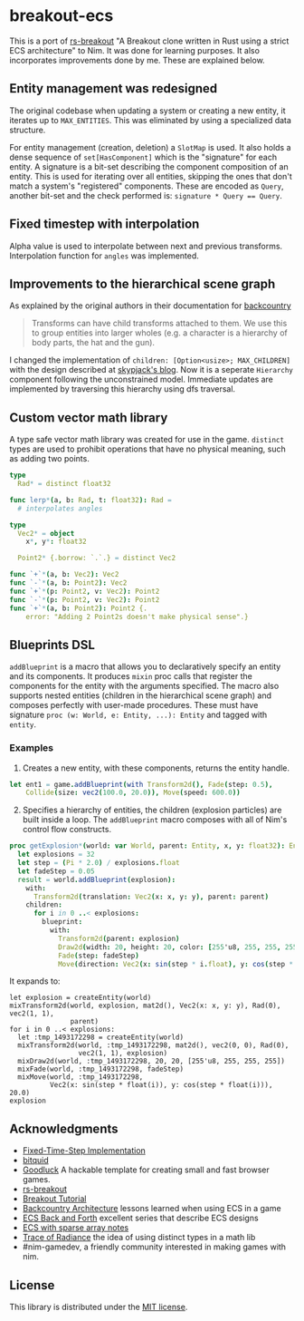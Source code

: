 # breakout-ecs

This is a port of [rs-breakout](https://github.com/michalbe/rs-breakout)
"A Breakout clone written in Rust using a strict ECS architecture" to Nim.
It was done for learning purposes. It also incorporates improvements done by me.
These are explained below.

## Entity management was redesigned

The original codebase when updating a system or creating a new entity, it iterates up
to ``MAX_ENTITIES``. This was eliminated by using a specialized data structure.

For entity management (creation, deletion) a ``SlotMap`` is used. It also holds
a dense sequence of ``set[HasComponent]`` which is the "signature" for each entity.
A signature is a bit-set describing the component composition of an entity.
This is used for iterating over all entities, skipping the ones that don't match a system's "registered" components.
These are encoded as `Query`, another bit-set and the check performed is: `signature * Query == Query`.

## Fixed timestep with interpolation

Alpha value is used to interpolate between next and previous transforms. Interpolation function
for `angles` was implemented.

## Improvements to the hierarchical scene graph

As explained by the original authors in their documentation for
[backcountry](https://piesku.com/backcountry/architecture#scene)

> Transforms can have child transforms attached to them. We use this to group
> entities into larger wholes (e.g. a character is a hierarchy of body parts,
> the hat and the gun).

I changed the implementation of ``children: [Option<usize>; MAX_CHILDREN]``
with the design described at
[skypjack's blog](https://skypjack.github.io/2019-06-25-ecs-baf-part-4/).
Now it is a seperate ``Hierarchy`` component following the unconstrained model.
Immediate updates are implemented by traversing this hierarchy using dfs traversal.

## Custom vector math library

A type safe vector math library was created for use in the game. ``distinct`` types are
used to prohibit operations that have no physical meaning, such as adding two points.

```nim
type
  Rad* = distinct float32

func lerp*(a, b: Rad, t: float32): Rad =
  # interpolates angles

type
  Vec2* = object
    x*, y*: float32

  Point2* {.borrow: `.`.} = distinct Vec2

func `+`*(a, b: Vec2): Vec2
func `-`*(a, b: Point2): Vec2
func `+`*(p: Point2, v: Vec2): Point2
func `-`*(p: Point2, v: Vec2): Point2
func `+`*(a, b: Point2): Point2 {.
    error: "Adding 2 Point2s doesn't make physical sense".}
```

## Blueprints DSL

``addBlueprint`` is a macro that allows you to declaratively specify an entity and its components.
It produces ``mixin`` proc calls that register the components for the entity with the arguments specified.
The macro also supports nested entities (children in the hierarchical scene graph) and composes perfectly
with user-made procedures. These must have signature ``proc (w: World, e: Entity, ...): Entity``
and tagged with ``entity``.

### Examples

1. Creates a new entity, with these components, returns the entity handle.

```nim
let ent1 = game.addBlueprint(with Transform2d(), Fade(step: 0.5),
    Collide(size: vec2(100.0, 20.0)), Move(speed: 600.0))
```

2. Specifies a hierarchy of entities, the children (explosion particles) are built inside a loop.
The `addBlueprint` macro composes with all of Nim's control flow constructs.

```nim
proc getExplosion*(world: var World, parent: Entity, x, y: float32): Entity =
  let explosions = 32
  let step = (Pi * 2.0) / explosions.float
  let fadeStep = 0.05
  result = world.addBlueprint(explosion):
    with:
      Transform2d(translation: Vec2(x: x, y: y), parent: parent)
    children:
      for i in 0 ..< explosions:
        blueprint:
          with:
            Transform2d(parent: explosion)
            Draw2d(width: 20, height: 20, color: [255'u8, 255, 255, 255])
            Fade(step: fadeStep)
            Move(direction: Vec2(x: sin(step * i.float), y: cos(step * i.float)), speed: 20.0)
```

It expands to:

```
let explosion = createEntity(world)
mixTransform2d(world, explosion, mat2d(), Vec2(x: x, y: y), Rad(0), vec2(1, 1),
               parent)
for i in 0 ..< explosions:
  let :tmp_1493172298 = createEntity(world)
  mixTransform2d(world, :tmp_1493172298, mat2d(), vec2(0, 0), Rad(0),
                 vec2(1, 1), explosion)
  mixDraw2d(world, :tmp_1493172298, 20, 20, [255'u8, 255, 255, 255])
  mixFade(world, :tmp_1493172298, fadeStep)
  mixMove(world, :tmp_1493172298,
          Vec2(x: sin(step * float(i)), y: cos(step * float(i))), 20.0)
explosion
```

## Acknowledgments

- [Fixed-Time-Step Implementation](http://lspiroengine.com/?p=378)
- [bitquid](http://bitsquid.blogspot.com/2014/10/building-data-oriented-entity-system.html)
- [Goodluck](https://github.com/piesku/goodluck) A hackable template for creating small and fast browser games.
- [rs-breakout](https://github.com/michalbe/rs-breakout)
- [Breakout Tutorial](https://github.com/piesku/breakout/tree/tutorial)
- [Backcountry Architecture](https://piesku.com/backcountry/architecture) lessons learned when using ECS in a game
- [ECS Back and Forth](https://skypjack.github.io/2019-02-14-ecs-baf-part-1/) excellent series that describe ECS designs
- [ECS with sparse array notes](https://gist.github.com/dakom/82551fff5d2b843cbe1601bbaff2acbf)
- [Trace of Radiance](https://github.com/mratsim/trace-of-radiance#correctness) the idea of using distinct types in a math lib
- #nim-gamedev, a friendly community interested in making games with nim.

## License
This library is distributed under the [MIT license](LICENSE).
